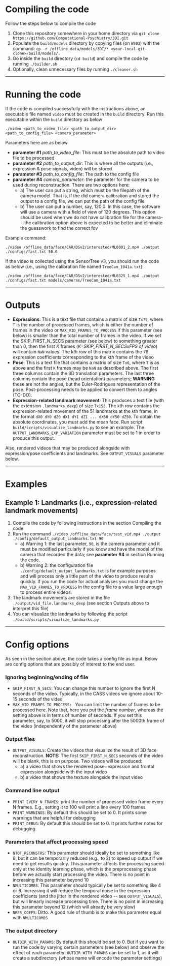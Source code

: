 # Compiling the code

Follow the steps below to compile the code

1. Clone this repository somewhere in your home directory via `git clone https://github.com/Computational-Psychiatry/3DI.git`
1. Populate the `build/models` directory by copying files (on `WS03`) with the command: `cp -r /offline_data/models/3DI/* <your-local-git-clone>/build/models/.`
1. Go inside the `build` directory (`cd build`) and compile the code by running `./builder.sh`
1. Optionally, clean unnecessary files by running `./cleaner.sh`

***

# Running the code

If the code is compiled successfully with the instructions above, an executable file named `video` must be created in the `build` directory. Run this executable within the `build` directory as below

`./video <path_to_video_file> <path_to_output_dir> <path_to_config_file> <camera_parameter>`

Parameters here are as below

- **parameter #1** *path_to_video_file*: This must be the absolute path to video file to be processed
- **parameter #2** *path_to_output_dir*: This is where all the outputs (i.e., expression & pose signals, video) will be stored
- **parameter #3** *path_to_config_file*: The path to the config file
- **parameter #4** *camera_parameter*: the parameter for the camera to be used during reconstruction. There are two options here:
    - a) The user can put a string, which must be the filepath of the camera model. That is, if the did camera calibration and stored the output to a config file, we can put the path of the config file
    - b) The user can put a number, say, 120.0. In this case, the software will use a camera with a field of view of 120 degrees. This option should be used when we do not have calibration file for the camera---the calibration option above is expected to be better and eliminate the guesswork to find the correct fov

Example command:

`./video /offline_data/face/CAR/DSv2/interested/ML0001_2.mp4 ./output ./configs/fast.txt 50.0`

If the video is collected using the SensorTree v3, you should run the code as below (i.e., using the calibration file named `TreeCam_1041a.txt`):

`./video /offline_data/face/CAR/DSv2/interested/ML0325_1.mp4 ./output ./configs/fast.txt models/cameras/TreeCam_1041a.txt`

***

# Outputs

- **Expressions**: This is a text file that contains a matrix of size `Tx79`, where `T` is the number of processed frames, which is either the number of frames in the video or `MAX_VID_FRAMES_TO_PROCESS` if this parameter (see below) is smaller than the total number of frames in the video. If we set the SKIP_FIRST_N_SECS parameter (see below) to something greater than 0, then the first *K* frames (*K=SKIP_FIRST_N_SECSxFPS of video*) will contain `NaN` values. The k*th* row of this matrix contains the 79 expression coefficients corresponding to the k*th* frame of the video
- **Pose**: This is a text file that contains a matrix of size `Tx6`, where `T` is as above and the first `K` frames may be `NaN` as described above. The first three columns contain the 3D translation parameters. The last three columns contain the pose (head orientation) parameters; **WARNING** these are not the angles, but the Euler-Rodrigues representation of the pose. Post-processing needs to be applied to convert them to angles (TO-DO). 
- **Expression-related landmark movement**: This produces a text file (with the extension `.landmarks_dexp`) of size `Tx153`. The `k`th row contains the expression-related movement of the 51 landmarks at the `k`th frame, in the format `dX0 dY0 dZ0 dX1 dY1 dZ1 ... dX50 dY50 dZ50`. To obtain the absolute coordinates, you must add the mean face. Run script `build/scripts/visualize_landmarks.py` to see an example. The `OUTPUT_LANDMARKS_EXP_VARIATION` parameter must be set to 1 in order to produce this output.

Also, rendered videos that may be produced alongside with expression/pose coefficients and landmarks. See `OUTPUT_VISUALS` parameter below.

*** 

# Examples

## Example 1: Landmarks (i.e., expression-related landmark movements)

1. Compile the code by following instructions in the section Compiling the code
1. Run the command `./video /offline_data/face/test_vid.mp4 ./output ./config/default_output_landmarks.txt 90`
    - a) Warning 1: the last parameter, `90`, is the camera parameter and it must be modified particularly if you know and have the model of the camera that recorded the data; see **parameter #4** in section Running the code.
    - b) Warning 2: the configuration file `./config/default_output_landmarks.txt` is for example purposes and will process only a little part of the video to produce results quickly. If you run the code for actual analyses you must change the `MAX_VID_FRAMES_TO_PROCESS` in the config file to a value large enough to process entire videos.
1. The landmark movements are stored in the file `./output/vid_file.landmarks_dexp` (see section Outputs above to interpret this file) 
1. You can visualize the landmarks by following the script `./build/scripts/visualize_landmarks.py`


***

# Config options

As seen in the section above, the code takes a config file as input. Below are config options that are possibly of interest to the end user.

### Ignoring beginning/ending of file

- `SKIP_FIRST_N_SECS`: You can change this number to ignore the first N seconds of the video. Typically, in the CASS videos we ignore about 10-15 seconds of the video
- `MAX_VID_FRAMES_TO_PROCESS: ` You can limit the number of frames to be processed here. Note that, here you put the *frame number*, whereas the setting above is in terms of number of seconds. If you set this parameter, say, to 5000, it will stop processing after the 5000th frame of the video (independently of the parameter above)

### Output files
- `OUTPUT_VISUALS`: Create the videos that visualize the result of 3D face reconstruction. **NOTE:** The first `SKIP_FIRST_N_SECS` seconds of the video will be blank, this is on purpose. Two videos will be produced: 
    - a) a video that shows the rendered pose+expression and frontal expression alongside with the input video
    - b) a video that shows the texture alongside the input video

### Command line output
- `PRINT_EVERY_N_FRAMES`: print the number of processed video frame every N frames. E.g., setting it to 100 will print a line every 100 frames
- `PRINT_WARNINGS`: By default this should be set to 0. It prints some warnings that are helpful for debugging
- `PRINT_DEBUG`: By default this should be set to 0. It prints further notes for debugging

### Parameters that affect processing speed
- `NTOT_RECONSTRS`: This parameter should ideally be set to something like 8, but it can be temporarily reduced (e.g., to 2) to speed up output if we need to get results quickly. This parameter affects the processing speed only at the identity learning phase, which is the preprocessing phase before we actually start processing the video. There is no point in increasing this parameter beyond 10
- `NMULTICOMBS`: This parameter should typically be set to something like 4 or 6. Increasing it will reduce the temporal noise in the expression coefficients (and the jitter in the rendered video -- see `OUTPUT_VISUALS`), but will linearly increase processing time. There is no point in increasing this parameter beyond 12 (which will already be very slow)
- `NRES_COEFS`: Ditto. A good rule of thumb is to make this parameter equal with `NMULTICOMBS`

### The output directory
- `OUTDIR_WITH_PARAMS`: By default this should be set to 0. But if you want to run the code by varying certain parameters (see below) and observe the effect of each parameter, `OUTDIR_WITH_PARAMS` can be set to 1, as it will create a subdirectory (whose name will encode the parameter settings)


